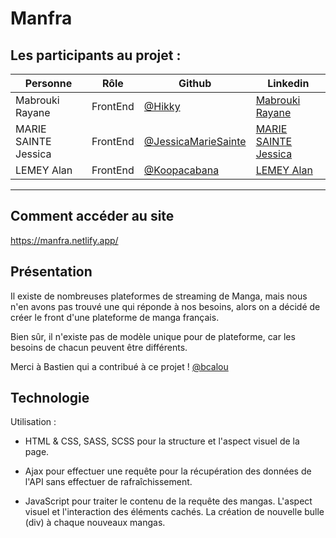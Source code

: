 # Manfra

## Les participants au projet :

| Personne            | Rôle                      | Github                                   | Linkedin                                                                               |
| ------------------- | ------------------------- | ---------------------------------------- | -------------------------------------------------------------------------------------- |
| Mabrouki Rayane        | FrontEnd | [@Hikky](https://github.com/Hikyy) | [Mabrouki Rayane](https://linkedin.com/in/rayane-mabrouki/)                       |
| MARIE SAINTE Jessica   | FrontEnd | [@JessicaMarieSainte](https://github.com/JessicaMarieSainte)   | [MARIE SAINTE Jessica](https://www.linkedin.com/in/jessica-marie-sainte/)          |
| LEMEY Alan | FrontEnd  | [@Koopacabana](https://github.com/Koopacabana) | [LEMEY Alan](https://www.linkedin.com/in/alan-lemey-b3449695/) |

---

## Comment accéder au site

https://manfra.netlify.app/

## Présentation 

Il existe de nombreuses plateformes de streaming de Manga, mais nous n'en avons pas trouvé une qui réponde à nos besoins, alors on a décidé de créer le front d'une plateforme de manga français.

Bien sûr, il n'existe pas de modèle unique pour de plateforme, car les besoins de chacun peuvent être différents. 

Merci à Bastien qui a contribué à ce projet ! [@bcalou](https://github.com/bcalou)


## Technologie

Utilisation :
- HTML & CSS, SASS, SCSS pour la structure et l'aspect visuel de la page.

- Ajax pour effectuer une requête pour la récupération des données de l'API sans effectuer de rafraîchissement.

- JavaScript pour traiter le contenu de la requête des mangas. L'aspect visuel et l'interaction des éléments cachés. La création de nouvelle bulle (div) à chaque nouveaux mangas.
